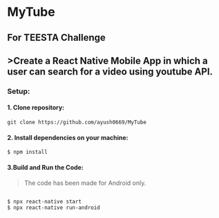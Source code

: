 # MyTube

## For TEESTA Challenge
## >Create a React Native Mobile App in which a user can search for a video using youtube API.

### Setup:
#### 1. Clone repository:
```
git clone https://github.com/ayush0669/MyTube
```
#### 2. Install dependencies on your machine:
```
$ npm install
```
#### 3.Build and Run the Code:
>The code has been made for Android only.
```

$ npx react-native start
$ npx react-native run-android
```

